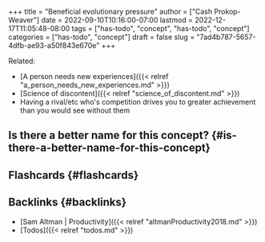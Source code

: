 +++
title = "Beneficial evolutionary pressure"
author = ["Cash Prokop-Weaver"]
date = 2022-09-10T10:16:00-07:00
lastmod = 2022-12-17T11:05:48-08:00
tags = ["has-todo", "concept", "has-todo", "concept"]
categories = ["has-todo", "concept"]
draft = false
slug = "7ad4b787-5657-4dfb-ae93-a50f843e670e"
+++

Related:

-   [A person needs new experiences]({{< relref "a_person_needs_new_experiences.md" >}})
-   [Science of discontent]({{< relref "science_of_discontent.md" >}})
-   Having a rival/etc who's competition drives you to greater achievement than you would see without them


## Is there a better name for this concept? {#is-there-a-better-name-for-this-concept}


## Flashcards {#flashcards}


## Backlinks {#backlinks}

-   [Sam Altman | Productivity]({{< relref "altmanProductivity2018.md" >}})
-   [Todos]({{< relref "todos.md" >}})
